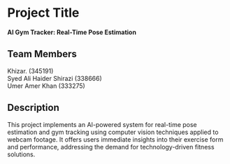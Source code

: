 # Project Title

**AI Gym Tracker: Real-Time Pose Estimation**

## Team Members
Khizar. (345191)  
Syed Ali Haider Shirazi (338666)  
Umer Amer Khan (333275)


## Description

This project implements an AI-powered system for real-time pose estimation and gym tracking using computer vision techniques applied to webcam footage. It offers users immediate insights into their exercise form and performance, addressing the demand for technology-driven fitness solutions.
